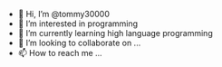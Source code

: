 - 👋 Hi, I’m @tommy30000
- 👀 I’m interested in programming
- 🌱 I’m currently learning high language programming
- 💞️ I’m looking to collaborate on ...
- 📫 How to reach me ...

<!---
tommy30000/tommy30000 is a ✨ special ✨ repository because its `README.md` (this file) appears on your GitHub profile.
You can click the Preview link to take a look at your changes.
--->
